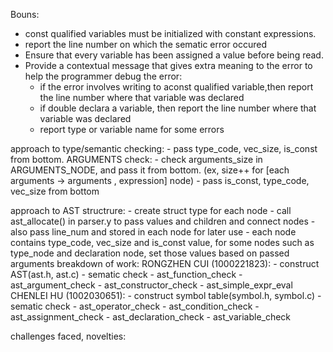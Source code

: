 Bouns:
- const qualified variables must be initialized with constant expressions.
- report the line number on which the sematic error occured
- Ensure that every variable has been assigned a value before being read.
- Provide a contextual message that gives extra meaning to the error to help the programmer debug the error:
	- if the error involves writing to aconst qualified variable,then report the line number where that variable was declared
	- if double declara a variable, then report the line number where that variable was declared
	- report type or variable name for some errors

approach to type/semantic checking:
	- pass type_code, vec_size, is_const from bottom.
	ARGUMENTS check:
		- check arguments_size in ARGUMENTS_NODE, and pass it from bottom. (ex, size++ for [each arguments -> arguments , expression] node)
		- pass is_const, type_code, vec_size from bottom
		 

approach to AST structrure:
	- create struct type for each node
	- call ast_allocate() in parser.y to pass values and children and connect nodes
	- also pass line_num and stored in each node for later use
	- each node contains type_code, vec_size and is_const value, for some nodes such as type_node and declaration node, set those values based on passed arguments
breakdown of work:
RONGZHEN CUI (1000221823):
	- construct AST(ast.h, ast.c)
    - sematic check
      - ast_function_check
      - ast_argument_check
      - ast_constructor_check
      - ast_simple_expr_eval	
CHENLEI HU (1002030651):
	- construct symbol table(symbol.h, symbol.c)
    - sematic check
      - ast_operator_check
      - ast_condition_check
      - ast_assignment_check
      - ast_declaration_check
      - ast_variable_check


challenges faced, novelties:
